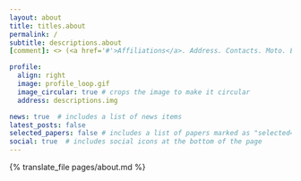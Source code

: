 ```yaml
---
layout: about
title: titles.about
permalink: /
subtitle: descriptions.about 
[comment]: <> (<a href='#'>Affiliations</a>. Address. Contacts. Moto. Etc.)

profile:
  align: right
  image: profile_loop.gif
  image_circular: true # crops the image to make it circular
  address: descriptions.img 

news: true  # includes a list of news items
latest_posts: false
selected_papers: false # includes a list of papers marked as "selected={true}"
social: true  # includes social icons at the bottom of the page
---
```

{% translate_file pages/about.md %}
